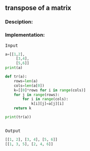 <script type="text/javascript" src="https://cdnjs.cloudflare.com/ajax/libs/mathjax/2.7.0/MathJax.js?config=TeX-AMS_CHTML"></script>


## transpose of a matrix


### Desciption:


### Implementation:

<kbd>Input</kbd>

```python
a=[[1,2],
	 [3,4],
	 [5,6]]
print(a)

def tr(a):
	rows=len(a)
	cols=len(a[0])
	k=[[0]*rows for i in range(cols)]
	for j in range(rows):
		for i in range(cols):
			k[i][j]=a[j][i]
	return k

print(tr(a))
		
```

<kbd>Output</kbd>

```python
[[1, 2], [3, 4], [5, 6]]
[[1, 3, 5], [2, 4, 6]]
```
